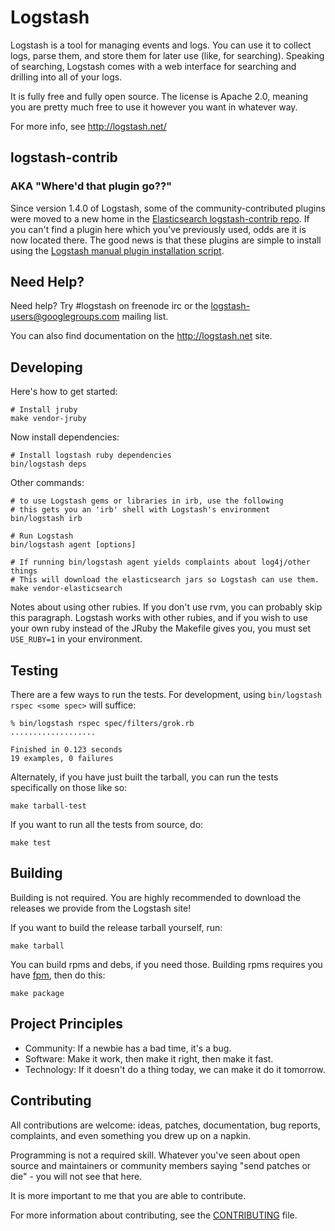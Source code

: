 # Logstash

Logstash is a tool for managing events and logs. You can use it to collect
logs, parse them, and store them for later use (like, for searching). Speaking
of searching, Logstash comes with a web interface for searching and drilling
into all of your logs.

It is fully free and fully open source. The license is Apache 2.0, meaning you
are pretty much free to use it however you want in whatever way.

For more info, see <http://logstash.net/>

## logstash-contrib
### AKA "Where'd that plugin go??"

Since version 1.4.0 of Logstash, some of the community-contributed plugins were
moved to a new home in the
[Elasticsearch logstash-contrib repo](https://github.com/elasticsearch/logstash-contrib).
If you can't find a plugin here which you've previously used, odds are it is now
located there. The good news is that these plugins are simple to install using the
[Logstash manual plugin installation script](http://logstash.net/docs/latest/contrib-plugins).

## Need Help?

Need help? Try #logstash on freenode irc or the logstash-users@googlegroups.com
mailing list.

You can also find documentation on the <http://logstash.net> site.

## Developing

Here's how to get started:

    # Install jruby
    make vendor-jruby
    
Now install dependencies:

    # Install logstash ruby dependencies
    bin/logstash deps

Other commands:

    # to use Logstash gems or libraries in irb, use the following
    # this gets you an 'irb' shell with Logstash's environment
    bin/logstash irb

    # Run Logstash
    bin/logstash agent [options]

    # If running bin/logstash agent yields complaints about log4j/other things
    # This will download the elasticsearch jars so Logstash can use them.
    make vendor-elasticsearch

Notes about using other rubies. If you don't use rvm, you can probably skip this paragraph. Logstash works with other rubies, and if you wish to use your own ruby instead of the JRuby the Makefile gives you, you must set `USE_RUBY=1` in your environment.

## Testing

There are a few ways to run the tests. For development, using `bin/logstash
rspec <some spec>` will suffice:

    % bin/logstash rspec spec/filters/grok.rb
    ...................

    Finished in 0.123 seconds
    19 examples, 0 failures

Alternately, if you have just built the tarball, you can run the tests
specifically on those like so:

    make tarball-test

If you want to run all the tests from source, do:

    make test

## Building

Building is not required. You are highly recommended to download the releases
we provide from the Logstash site!

If you want to build the release tarball yourself, run:

    make tarball

You can build rpms and debs, if you need those. Building rpms requires you have [fpm](https://github.com/jordansissel/fpm), then do this:

    make package

## Project Principles

* Community: If a newbie has a bad time, it's a bug.
* Software: Make it work, then make it right, then make it fast.
* Technology: If it doesn't do a thing today, we can make it do it tomorrow.

## Contributing

All contributions are welcome: ideas, patches, documentation, bug reports,
complaints, and even something you drew up on a napkin.

Programming is not a required skill. Whatever you've seen about open source and
maintainers or community members  saying "send patches or die" - you will not
see that here.

It is more important to me that you are able to contribute.

For more information about contributing, see the
[CONTRIBUTING](CONTRIBUTING.md) file.

